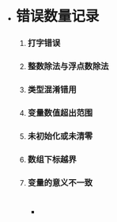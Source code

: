 * # 错误数量记录

  1. ### 打字错误

  2. ### 整数除法与浮点数除法

  3. ### 类型混淆错用

  4. ### 变量数值超出范围

  5. ### 未初始化或未清零

  6. ### 数组下标越界

  7. ### 变量的意义不一致

     * #

### 		

